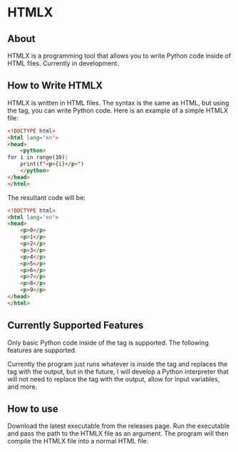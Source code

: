 # HTMLX

## About

HTMLX is a programming tool that allows you to write Python code inside of HTML files. Currently in development.

## How to Write HTMLX

HTMLX is written in HTML files. The syntax is the same as HTML, but using the <python> tag, you can write Python code. Here is an example of a simple HTMLX file:

```html
<!DOCTYPE html>
<html lang="en">
<head>
    <python>
for i in range(10):
    print(f"<p>{i}</p>")
    </python>
</head>
</html>
```

The resultant code will be:

```html
<!DOCTYPE html>
<html lang="en">
<head>
    <p>0</p>
    <p>1</p>
    <p>2</p>
    <p>3</p>
    <p>4</p>
    <p>5</p>
    <p>6</p>
    <p>7</p>
    <p>8</p>
    <p>9</p>
</head>
</html>
```

## Currently Supported Features
Only basic Python code inside of the <python> tag is supported. The following features are supported. 

Currently the program just runs whatever is inside the <python> tag and replaces the tag with the output, but in the future, I will develop a Python interpreter that will not need to replace the tag with the output, allow for input variables, and more.

## How to use

Download the latest executable from the releases page. Run the executable and pass the path to the HTMLX file as an argument. The program will then compile the HTMLX file into a normal HTML file.


